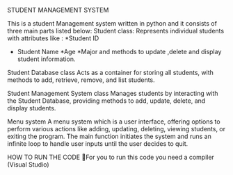 STUDENT MANAGEMENT SYSTEM

This is a student Management system written in python and it consists of three main parts listed below: Student class: Represents individual students with attributes like :
*Student ID
* Student Name
*Age
*Major and methods to update ,delete and display student information.

Student Database class
 Acts as a container for storing all students, with methods to add, retrieve, remove, and list students.

Student Management System class
Manages students by interacting with the Student Database, providing methods to add, update, delete, and display students.

Menu system
A menu system which is a user interface, offering options to perform various actions like adding, updating, deleting, viewing students, or exiting the program. The main function initiates the system and runs an infinite loop to handle user inputs until the user decides to quit.

HOW TO RUN THE CODE
For you to run this code you need a compiler (Visual Studio)

